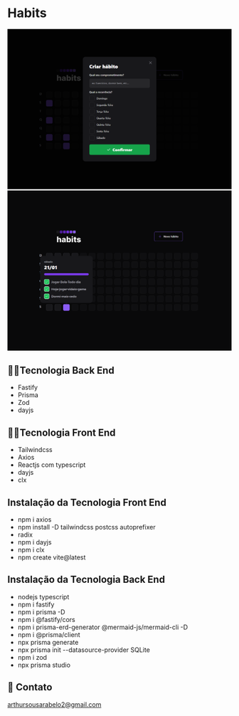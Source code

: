 # Habits 

![preview](./.github/preview.png)
![preview](./.github/preview2.png)


## 👨‍💻Tecnologia Back End
- Fastify 
- Prisma
- Zod
- dayjs    

## 👨‍💻Tecnologia Front End
 - Tailwindcss
 - Axios 
 - Reactjs com typescript
 - dayjs 
 - clx




## Instalação da Tecnologia Front End
 - npm i axios 
 - npm install -D tailwindcss postcss autoprefixer
 - radix
 - npm i dayjs  
 - npm i clx 
 - npm create vite@latest
 
## Instalação da Tecnologia Back End
 - nodejs typescript
 - npm i fastify 
 - npm i prisma -D 
 - npm i @fastify/cors
 - npm i prisma-erd-generator @mermaid-js/mermaid-cli -D
 - npm i @prisma/client
 - npx prisma generate
 - npx prisma init --datasource-provider SQLite
 - npm i zod
 - npx prisma studio 


 ## 💛 Contato
 arthursousarabelo2@gmail.com
 
